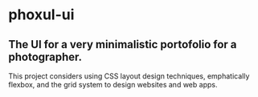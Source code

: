 # phoxul-ui

## The UI for a very minimalistic portofolio for a photographer.

This project considers using CSS layout design techniques, emphatically flexbox, and the grid system to design websites and web apps. 
